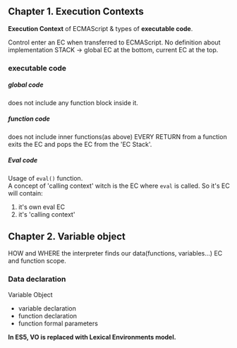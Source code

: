 ## Chapter 1. Execution Contexts

**Execution Context** of ECMAScript & types of **executable code**.

Control enter an EC when transferred to ECMAScript.
No definition about implementation
STACK -> global EC at the bottom, current EC at the top.

### executable code
##### global code
does not include any function block inside it.

##### function code
does not include inner functions(as above)
EVERY RETURN from a function exits the EC and pops the EC from the 'EC Stack'. 

##### Eval code
Usage of `eval()` function.  
A concept of 'calling context' witch is the EC where `eval` is called.
So it's EC will contain:
1. it's own eval EC
2. it's 'calling context'

## Chapter 2. Variable object
HOW and WHERE the interpreter finds our data(functions, variables...)
EC and function scope.

### Data declaration
Variable Object
- variable declaration
- function declaration
- function formal parameters

**In ES5, VO is replaced with Lexical Environments model.**

